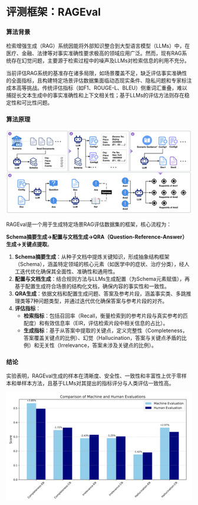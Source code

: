 # 评测框架：RAGEval

### 算法背景
检索增强生成（RAG）系统因能将外部知识整合到大型语言模型（LLMs）中，在医疗、金融、法律等对事实准确性要求极高的领域应用广泛。然而，现有RAG系统存在幻觉问题，主要源于检索过程中的噪声及LLMs对检索信息的利用不充分。

当前评估RAG系统的基准存在诸多局限，如场景覆盖不足，缺乏评估事实准确性的全面指标，且构建特定场景评估数据集面临动态现实条件、隐私问题和专家标注成本高等挑战。传统评估指标（如F1、ROUGE-L、BLEU）侧重词汇重叠，难以捕捉长文本生成中的事实准确性和上下文相关性；基于LLMs的评估方法则存在稳定性和可比性问题。


### 算法原理
![RAGEval原理图](../assets/imgs/rageval.png)

RAGEval是一个用于生成特定场景RAG评估数据集的框架，核心流程为：   

**Schema摘要生成→配置与文档生成→QRA（Question-Reference-Answer）生成→关键点提取**。

1. **Schema摘要生成**：从种子文档中提炼关键知识，形成抽象结构框架（Schema），涵盖特定领域的核心元素（如医学中的症状、治疗分类），经人工迭代优化确保其全面性、准确性和通用性。   
2. **配置与文档生成**：结合规则方法与LLMs生成配置（为Schema元素赋值），再基于配置生成符合场景的结构化文档，确保内容的事实性和一致性。   
3. **QRA生成**：依据文档和配置生成问题、答案及参考片段，涵盖事实类、多跳推理类等7种问题类型，并通过迭代优化确保答案与参考片段的对齐。   
4. **评估指标**：  
    - **检索指标**：包括召回率（Recall，衡量检索到的参考片段与真实参考的匹配度）和有效信息率（EIR，评估检索片段中相关信息的占比）。    
    - **生成指标**：基于从答案中提取的关键点，定义完整性（Completeness，答案覆盖关键点的比例）、幻觉（Hallucination，答案与关键点矛盾的比例）和无关性（Irrelevance，答案未涉及关键点的比例）。   


### 结论

实验表明，RAGEval生成的样本在清晰度、安全性、一致性和丰富性上优于零样本和单样本方法，且基于LLMs对其提出的指标评分与人类评估一致性高。   

![RAGEval与人类评测的对齐度](../assets/imgs/rageval_result.png)
